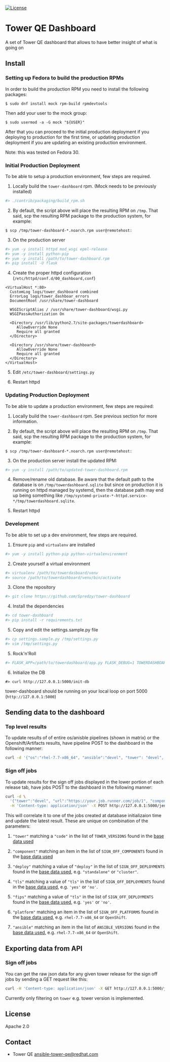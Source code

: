 [![License](https://img.shields.io/badge/License-Apache%202.0-blue.svg)](https://opensource.org/licenses/Apache-2.0)

# Tower QE Dashboard

A set of Tower QE dashboard that allows to have better insight of what is going on

## Install

### Setting up Fedora to build the production RPMs

In order to build the production RPM you need to install the following
packages:

```console
$ sudo dnf install mock rpm-build rpmdevtools
```

Then add your user to the mock group:

```console
$ sudo usermod -a -G mock "${USER}"
```

After that you can proceed to the initial production deployment if you
deploying to production for the first time, or updating production deployment
if you are updating an existing production environment.

Note: this was tested on Fedora 30.

### Initial Production Deployment

To be able to setup a production environment, few steps are required.

  1. Locally build the `tower-dashboard` rpm. (Mock needs to be previously installed)

  ```bash
  #> ./contrib/packaging/build_rpm.sh
  ```

  2. By default, the script above will place the resulting RPM on `/tmp`. That
     said, scp the resulting RPM package to the production system, for example:

  ```console
  $ scp /tmp/tower-dashboard-*.noarch.rpm user@remotehost:
  ```

  3. On the production server

  ```bash
  #> yum -y install httpd mod_wsgi epel-release
  #> yum -y install python-pip
  #> yum -y install /path/to/tower-dashboard.rpm
  #> pip install -U flask
  ```

  4. Create the proper httpd configuration (`/etc/httpd/conf.d/00_dashboard,conf`)

  ```
  <VirtualHost *:80>
    CustomLog logs/tower_dashboard combined
    ErrorLog logs/tower_dashboar_errors
    DocumentRoot /usr/share/tower-dashboard

    WSGIScriptAlias / /usr/share/tower-dashboard/wsgi.py
    WSGIPassAuthorization On

    <Directory /usr/lib/python2.7/site-packages/towerdashboard>
       AllowOverride None
       Require all granted
    </Directory>

    <Directory /usr/share/tower-dashboard>
       AllowOverride None
       Require all granted
    </Directory>
  </VirtualHost>
  ```

 5. Edit `/etc/tower-dashboard/settings.py`

 6. Restart httpd

### Updating Production Deployment

To be able to update a production environment, few steps are required:

  1. Locally build the `tower-dashboard` rpm. See previous section for more information.

  2. By default, the script above will place the resulting RPM on `/tmp`. That
     said, scp the resulting RPM package to the production system, for example:

  ```console
  $ scp /tmp/tower-dashboard-*.noarch.rpm user@remotehost:
  ```

  3. On the production server install the updated RPM:

  ```bash
  #> yum -y install /path/to/updated-tower-dashboard.rpm
  ```

  4. Remove/rename old database. Be aware that the default path to the database
     is on `/tmp/towerdashboard.sqlite` but since on production it is running
     on httpd managed by systemd, then the database path may end up being
     something like `/tmp/systemd-private-*-httpd.service-*/tmp/towerdashboard.sqlite`.

  5. Restart httpd

### Development

To be able to set up a dev environment, few steps are required.

  1. Ensure `pip` and `virtualenv` are installed

  ```bash
  #> yum -y install python-pip python-virtualenvironment
  ```

  2. Create yourself a virtual environment

  ``` bash
  #> virtualenv /path/to/towerdasboard/venv
  #> source /path/to/towerdashboard/venv/bin/activate
  ```

  3. Clone the repository

  ``` bash
  #> git clone https://github.com/Spredzy/tower-dashboard
  ```

  4. Install the dependencies

  ``` bash
  #> cd tower-dashboard
  #> pip install -r requirements.txt
  ```

  5. Copy and edit the settings.sample.py file

  ``` bash
  #> cp settings.sample.py /tmp/settings.py
  #> vim /tmp/settings.py
  ```

  5. Rock'n'Roll

  ``` bash
  #> FLASK_APP=/path/to/towerdashboard/app.py FLASK_DEBUG=1 TOWERDASHBOARD_SETTINGS=/tmp/settings.py flask run
  ```

  6. Initialize the DB
  ```
  #> curl http://127.0.0.1:5000/init-db
  ```

tower-dashboard should be running on your local loop on port 5000 (`http://127.0.0.1:5000`)


## Sending data to the dashboard

### Top level results

To update results of of entire os/anisble pipelines (shown in matrix) or the Openshift/Artifacts results, have pipeline POST to the dashboard in the following manner:

```bash
curl -d '{"os":"rhel-7.7-x86_64", "ansible":"devel", "tower": "devel", "status": "SUCCESS", "url": "https://myjobrunnner.net/job/1"}' -H 'Content-type: application/json' -X POST http://127.0.0.1:5000/jenkins/results
```

### Sign off jobs
To update results for the sign off jobs displayed in the lower portion of each release tab, have jobs POST to the dashboard in the following manner:
```bash
curl -d \
  '{"tower":"devel", "url":"https://your.job.runner.com/job/1", "component":"install", "status":"FAILURE", "tls":"yes", "fips":"no", "deploy":"standalone", "platform":"rhel-7.7-x86_64", "ansible": "devel"}' \
  -H 'Content-type: application/json' -X POST http://127.0.0.1:5000/jenkins/sign_off_jobs
```
This will correlate it to one of the jobs created at database initializaion time and update the latest result.
These are unique on combination of the parameters:

1)  `"tower"` matching a `"code"` in the list of `TOWER_VERSIONS` found in the [base data used](https://github.com/ansible/tower-dashboard/blob/master/towerdashboard/data/base.py)

1)  `"component"` matching an item in the list of `SIGN_OFF_COMPONENTS` found in the [base data used](https://github.com/ansible/tower-dashboard/blob/master/towerdashboard/data/base.py)

1)  `"deploy"` matching a value of `"deploy"` in the list of `SIGN_OFF_DEPLOYMENTS` found in the [base data used](https://github.com/ansible/tower-dashboard/blob/master/towerdashboard/data/base.py), e.g. `"standalone"` or `"cluster"`.

1)  `"tls"` matching a value of `"tls"` in the list of `SIGN_OFF_DEPLOYMENTS` found in the [base data used](https://github.com/ansible/tower-dashboard/blob/master/towerdashboard/data/base.py), e.g. `'yes'` or `'no'`.

1)  `"fips"` matching a value of `"tls"` in the list of `SIGN_OFF_DEPLOYMENTS` found in the [base data used](https://github.com/ansible/tower-dashboard/blob/master/towerdashboard/data/base.py), e.g. `'yes'` or `'no'`.

1)  `"platform"` matching an item in the list of `SIGN_OFF_PLATFORMS` found in the [base data used](https://github.com/ansible/tower-dashboard/blob/master/towerdashboard/data/base.py), e.g. `rhel-7.7-x86_64` or `OpenShift`.

1)  `"ansible"` matching an item in the list of `ANSIBLE_VERSIONS` found in the [base data used](https://github.com/ansible/tower-dashboard/blob/master/towerdashboard/data/base.py), e.g. `rhel-7.7-x86_64` or `OpenShift`.


## Exporting data from API

### Sign off jobs

You can get the raw json data for any given tower release for the sign off jobs by sending a GET request like this:

```bash
curl -H 'Content-type: application/json' -X GET http://127.0.0.1:5000/jenkins/sign_off_jobs?tower=devel
```

Currently only filtering on `tower` e.g. tower version is implemented.

## License

Apache 2.0


## Contact

  * Tower QE  <ansible-tower-qe@redhat.com>
